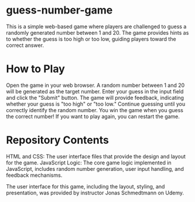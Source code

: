 # guess-number-game
This is a simple web-based game where players are challenged to guess a randomly generated number between 1 and 20. The game provides hints as to whether the guess is too high or too low, guiding players toward the correct answer.

# How to Play
Open the game in your web browser.
A random number between 1 and 20 will be generated as the target number.
Enter your guess in the input field and click the "Submit" button.
The game will provide feedback, indicating whether your guess is "too high" or "too low."
Continue guessing until you correctly identify the random number.
You win the game when you guess the correct number!
If you want to play again, you can restart the game.

# Repository Contents
HTML and CSS: The user interface files that provide the design and layout for the game.
JavaScript Logic: The core game logic implemented in JavaScript, includes random number generation, user input handling, and feedback mechanisms.

The user interface for this game, including the layout, styling, and presentation, was provided by instructor Jonas Schmedtmann on Udemy.





